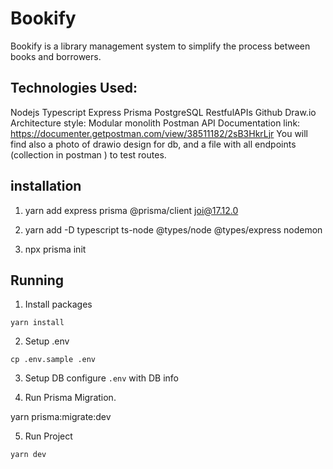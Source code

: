 # Bookify

Bookify is a library management system to simplify the process between books and borrowers.

## Technologies Used:

Nodejs
Typescript
Express
Prisma
PostgreSQL
RestfulAPIs
Github
Draw.io
Architecture style: Modular monolith
Postman API Documentation link: https://documenter.getpostman.com/view/38511182/2sB3HkrLjr
You will find also a photo of drawio design for db, and a file with all endpoints (collection in postman ) to test routes.

## installation

1. yarn add express prisma @prisma/client joi@17.12.0

2. yarn add -D typescript ts-node @types/node @types/express nodemon

3. npx prisma init

## Running

1. Install packages

```
yarn install
```

2. Setup .env

```
cp .env.sample .env
```

3. Setup DB configure `.env` with DB info

4. Run Prisma Migration.

yarn prisma:migrate:dev

5. Run Project

```
yarn dev
```
